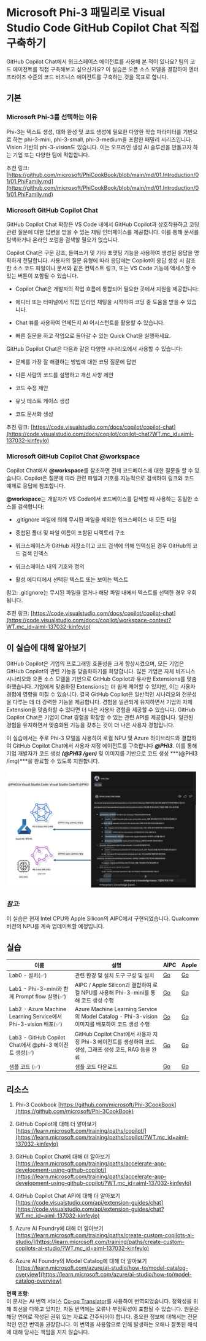 <!--
CO_OP_TRANSLATOR_METADATA:
{
  "original_hash": "7302d85639441c7cedbae09795e6b9a6",
  "translation_date": "2025-04-04T06:37:38+00:00",
  "source_file": "md\\02.Application\\02.Code\\Phi3\\VSCodeExt\\README.md",
  "language_code": "ko"
}
-->
# **Microsoft Phi-3 패밀리로 Visual Studio Code GitHub Copilot Chat 직접 구축하기**

GitHub Copilot Chat에서 워크스페이스 에이전트를 사용해 본 적이 있나요? 팀의 코드 에이전트를 직접 구축해보고 싶으신가요? 이 실습은 오픈 소스 모델을 결합하여 엔터프라이즈 수준의 코드 비즈니스 에이전트를 구축하는 것을 목표로 합니다.

## **기본**

### **Microsoft Phi-3를 선택하는 이유**

Phi-3는 텍스트 생성, 대화 완성 및 코드 생성에 필요한 다양한 학습 파라미터를 기반으로 하는 phi-3-mini, phi-3-small, phi-3-medium을 포함한 패밀리 시리즈입니다. Vision 기반의 phi-3-vision도 있습니다. 이는 오프라인 생성 AI 솔루션을 만들고자 하는 기업 또는 다양한 팀에 적합합니다.

추천 링크: [https://github.com/microsoft/PhiCookBook/blob/main/md/01.Introduction/01/01.PhiFamily.md](https://github.com/microsoft/PhiCookBook/blob/main/md/01.Introduction/01/01.PhiFamily.md)

### **Microsoft GitHub Copilot Chat**

GitHub Copilot Chat 확장은 VS Code 내에서 GitHub Copilot과 상호작용하고 코딩 관련 질문에 대한 답변을 받을 수 있는 채팅 인터페이스를 제공합니다. 이를 통해 문서를 탐색하거나 온라인 포럼을 검색할 필요가 없습니다.

Copilot Chat은 구문 강조, 들여쓰기 및 기타 포맷팅 기능을 사용하여 생성된 응답을 명확하게 전달합니다. 사용자의 질문 유형에 따라 응답에는 Copilot이 응답 생성 시 참조한 소스 코드 파일이나 문서와 같은 컨텍스트 링크, 또는 VS Code 기능에 액세스할 수 있는 버튼이 포함될 수 있습니다.

- Copilot Chat은 개발자의 작업 흐름에 통합되어 필요한 곳에서 지원을 제공합니다:

- 에디터 또는 터미널에서 직접 인라인 채팅을 시작하여 코딩 중 도움을 받을 수 있습니다.

- Chat 뷰를 사용하여 언제든지 AI 어시스턴트를 활용할 수 있습니다.

- 빠른 질문을 하고 작업으로 돌아갈 수 있는 Quick Chat을 실행하세요.

GitHub Copilot Chat은 다음과 같은 다양한 시나리오에서 사용할 수 있습니다:

- 문제를 가장 잘 해결하는 방법에 대한 코딩 질문에 답변

- 다른 사람의 코드를 설명하고 개선 사항 제안

- 코드 수정 제안

- 유닛 테스트 케이스 생성

- 코드 문서화 생성

추천 링크: [https://code.visualstudio.com/docs/copilot/copilot-chat](https://code.visualstudio.com/docs/copilot/copilot-chat?WT.mc_id=aiml-137032-kinfeylo)

### **Microsoft GitHub Copilot Chat @workspace**

Copilot Chat에서 **@workspace**를 참조하면 전체 코드베이스에 대한 질문을 할 수 있습니다. Copilot은 질문에 따라 관련 파일과 기호를 지능적으로 검색하여 링크와 코드 예제로 응답에 참조합니다.

**@workspace**는 개발자가 VS Code에서 코드베이스를 탐색할 때 사용하는 동일한 소스를 검색합니다:

- .gitignore 파일에 의해 무시된 파일을 제외한 워크스페이스 내 모든 파일

- 중첩된 폴더 및 파일 이름이 포함된 디렉토리 구조

- 워크스페이스가 GitHub 저장소이고 코드 검색에 의해 인덱싱된 경우 GitHub의 코드 검색 인덱스

- 워크스페이스 내의 기호와 정의

- 활성 에디터에서 선택된 텍스트 또는 보이는 텍스트

참고: .gitignore는 무시된 파일을 열거나 해당 파일 내에서 텍스트를 선택한 경우 우회됩니다.

추천 링크: [https://code.visualstudio.com/docs/copilot/copilot-chat](https://code.visualstudio.com/docs/copilot/workspace-context?WT.mc_id=aiml-137032-kinfeylo)

## **이 실습에 대해 알아보기**

GitHub Copilot은 기업의 프로그래밍 효율성을 크게 향상시켰으며, 모든 기업은 GitHub Copilot의 관련 기능을 맞춤화하기를 희망합니다. 많은 기업은 자체 비즈니스 시나리오와 오픈 소스 모델을 기반으로 GitHub Copilot과 유사한 Extensions를 맞춤화했습니다. 기업에게 맞춤화된 Extensions는 더 쉽게 제어할 수 있지만, 이는 사용자 경험에 영향을 미칠 수 있습니다. 결국 GitHub Copilot은 일반적인 시나리오와 전문성을 다루는 데 더 강력한 기능을 제공합니다. 경험을 일관되게 유지하면서 기업의 자체 Extension을 맞춤화할 수 있다면 더 나은 사용자 경험을 제공할 수 있습니다. GitHub Copilot Chat은 기업이 Chat 경험을 확장할 수 있는 관련 API를 제공합니다. 일관된 경험을 유지하면서 맞춤화된 기능을 갖추는 것이 더 나은 사용자 경험입니다.

이 실습에서는 주로 Phi-3 모델을 사용하여 로컬 NPU 및 Azure 하이브리드와 결합하여 GitHub Copilot Chat에서 사용자 지정 에이전트를 구축합니다 ***@PHI3***. 이를 통해 기업 개발자가 코드 생성 ***(@PHI3 /gen)*** 및 이미지를 기반으로 코드 생성 ***(@PHI3 /img)***을 완료할 수 있도록 지원합니다.

![PHI3](../../../../../../../translated_images/cover.410a18b85555fad4ca8bfb8f0b1776a96ae7f8eae1132b8f0c09d4b92b8e3365.ko.png)

### ***참고:*** 

이 실습은 현재 Intel CPU와 Apple Silicon의 AIPC에서 구현되었습니다. Qualcomm 버전의 NPU를 계속 업데이트할 예정입니다.

## **실습**

| 이름 | 설명 | AIPC | Apple |
| ------------ | ----------- | -------- |-------- |
| Lab0 - 설치(✅) | 관련 환경 및 설치 도구 구성 및 설치 | [Go](./HOL/AIPC/01.Installations.md) |[Go](./HOL/Apple/01.Installations.md) |
| Lab1 - Phi-3-mini와 함께 Prompt flow 실행(✅) | AIPC / Apple Silicon과 결합하여 로컬 NPU를 사용해 Phi-3-mini를 통해 코드 생성 수행 | [Go](./HOL/AIPC/02.PromptflowWithNPU.md) |  [Go](./HOL/Apple/02.PromptflowWithMLX.md) |
| Lab2 - Azure Machine Learning Service에서 Phi-3-vision 배포(✅) | Azure Machine Learning Service의 Model Catalog - Phi-3-vision 이미지를 배포하여 코드 생성 수행 | [Go](./HOL/AIPC/03.DeployPhi3VisionOnAzure.md) |[Go](./HOL/Apple/03.DeployPhi3VisionOnAzure.md) |
| Lab3 - GitHub Copilot Chat에서 @phi-3 에이전트 생성(✅)  | GitHub Copilot Chat에서 사용자 지정 Phi-3 에이전트를 생성하여 코드 생성, 그래프 생성 코드, RAG 등을 완료 | [Go](./HOL/AIPC/04.CreatePhi3AgentInVSCode.md) | [Go](./HOL/Apple/04.CreatePhi3AgentInVSCode.md) |
| 샘플 코드 (✅)  | 샘플 코드 다운로드 | [Go](../../../../../../../code/07.Lab/01/AIPC) | [Go](../../../../../../../code/07.Lab/01/Apple) |

## **리소스**

1. Phi-3 Cookbook [https://github.com/microsoft/Phi-3CookBook](https://github.com/microsoft/Phi-3CookBook)

2. GitHub Copilot에 대해 더 알아보기 [https://learn.microsoft.com/training/paths/copilot/](https://learn.microsoft.com/training/paths/copilot/?WT.mc_id=aiml-137032-kinfeylo)

3. GitHub Copilot Chat에 대해 더 알아보기 [https://learn.microsoft.com/training/paths/accelerate-app-development-using-github-copilot/](https://learn.microsoft.com/training/paths/accelerate-app-development-using-github-copilot/?WT.mc_id=aiml-137032-kinfeylo)

4. GitHub Copilot Chat API에 대해 더 알아보기 [https://code.visualstudio.com/api/extension-guides/chat](https://code.visualstudio.com/api/extension-guides/chat?WT.mc_id=aiml-137032-kinfeylo)

5. Azure AI Foundry에 대해 더 알아보기 [https://learn.microsoft.com/training/paths/create-custom-copilots-ai-studio/](https://learn.microsoft.com/training/paths/create-custom-copilots-ai-studio/?WT.mc_id=aiml-137032-kinfeylo)

6. Azure AI Foundry의 Model Catalog에 대해 더 알아보기 [https://learn.microsoft.com/azure/ai-studio/how-to/model-catalog-overview](https://learn.microsoft.com/azure/ai-studio/how-to/model-catalog-overview)

**면책 조항**:  
이 문서는 AI 번역 서비스 [Co-op Translator](https://github.com/Azure/co-op-translator)를 사용하여 번역되었습니다. 정확성을 위해 최선을 다하고 있지만, 자동 번역에는 오류나 부정확성이 포함될 수 있습니다. 원문은 해당 언어로 작성된 권위 있는 자료로 간주되어야 합니다. 중요한 정보에 대해서는 전문적인 인간 번역을 권장합니다. 이 번역을 사용함으로 인해 발생하는 오해나 잘못된 해석에 대해 당사는 책임을 지지 않습니다.